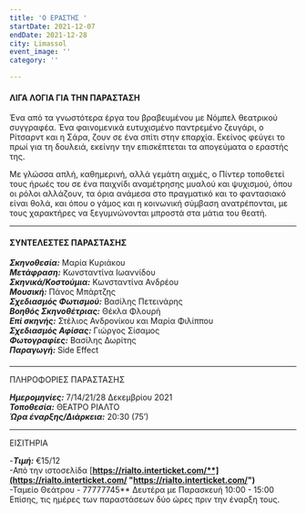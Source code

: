 ```yaml
---
title: 'Ο ΕΡΑΣΤΗΣ '
startDate: 2021-12-07
endDate: 2021-12-28
city: Limassol
event_image: ''
category: ''

---
```

#### ΛΙΓΑ ΛΟΓΙΑ ΓΙΑ ΤΗΝ ΠΑΡΑΣΤΑΣΗ 

Ένα από τα γνωστότερα έργα του βραβευμένου με Νόμπελ θεατρικού συγγραφέα. Ένα φαινομενικά ευτυχισμένο παντρεμένο ζευγάρι, ο Ρίτσαρντ και η Σάρα, ζουν σε ένα σπίτι στην επαρχία. Εκείνος φεύγει το πρωί για τη δουλειά, εκείνην την επισκέπτεται τα απογεύματα ο εραστής της.

Με γλώσσα απλή, καθημερινή, αλλά γεμάτη αιχμές, ο Πίντερ τοποθετεί τους ήρωές του σε ένα παιχνίδι αναμέτρησης μυαλού και ψυχισμού, όπου οι ρόλοι αλλάζουν, τα όρια ανάμεσα στο πραγματικό και το φαντασιακό είναι θολά, και όπου ο γάμος και η κοινωνική σύμβαση ανατρέπονται, με τους χαρακτήρες να ξεγυμνώνονται μπροστά στα μάτια του θεατή.

***

#### ΣΥΝΤΕΛΕΣΤΕΣ ΠΑΡΑΣΤΑΣΗΣ

**_Σκηνοθεσία:_** Μαρία Κυριάκου  
**_Μετάφραση:_** Κωνσταντίνα Ιωαννίδου  
**_Σκηνικά/Κοστούμια:_** Κωνσταντίνα Ανδρέου  
**_Μουσική:_** Πάνος Μπάρτζης  
**_Σχεδιασμός Φωτισμού:_** Βασίλης Πετεινάρης  
**_Βοηθός Σκηνοθέτριας:_** Θέκλα Φλουρή  
**_Επί σκηνής:_** Στέλιος Ανδρονίκου και Μαρία Φιλίππου  
**_Σχεδιασμός Αφίσας:_** Γιώργος Σίσαμος  
**_Φωτογραφίες:_** Βασίλης Δωρίτης  
**_Παραγωγή:_** Side Effect

#### 

***

ΠΛΗΡΟΦΟΡΙΕΣ ΠΑΡΑΣΤΑΣΗΣ

**_Ημερομηνίες:_** 7/14/21/28 Δεκεμβρίου 2021  
**_Τοποθεσία:_** ΘΕΑΤΡΟ ΡΙΑΛΤΟ  
**_Ώρα έναρξης/Διάρκεια:_** 20:30 (75’)

***

ΕΙΣΙΤΗΡΙΑ 

\-**_Τιμή:_** €15/12  
\-Από την ιστοσελίδα [**https://rialto.interticket.com/**](https://rialto.interticket.com/ "https://rialto.interticket.com/")**  
\-Ταμείο Θεάτρου - 77777745** Δευτέρα με Παρασκευή 10:00 - 15:00  
​Επίσης, τις ημέρες των παραστάσεων δύο ώρες πριν την έναρξη τους.